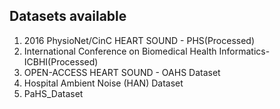 ## Datasets available

1. 2016 PhysioNet/CinC HEART SOUND - PHS(Processed)
2. International Conference on Biomedical Health Informatics- ICBHI(Processed)
3. OPEN-ACCESS HEART SOUND - OAHS Dataset
4. Hospital Ambient Noise (HAN) Dataset
5. PaHS_Dataset
